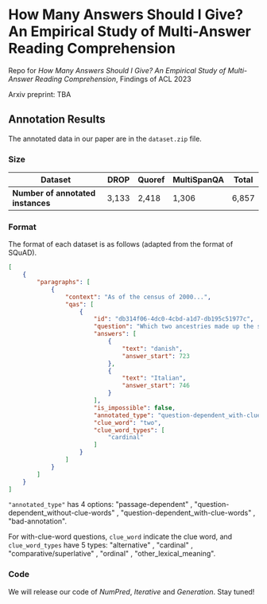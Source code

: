 # How Many Answers Should I Give? An Empirical Study of Multi-Answer Reading Comprehension
Repo for *How Many Answers Should I Give? An Empirical Study of Multi-Answer Reading Comprehension*, Findings of ACL 2023

Arxiv preprint: TBA

## Annotation Results
The annotated data in our paper are in the `dataset.zip` file.
### Size

| Dataset | DROP | Quoref | MultiSpanQA | Total |
| --- | --- | --- | --- | --- |
| **Number of annotated instances** | 3,133 | 2,418 | 1,306 | 6,857 |

### Format

The format of each dataset is as follows (adapted from the format of SQuAD).

```json
[
    {
        "paragraphs": [
            {
                "context": "As of the census of 2000...",
                "qas": [
                    {
                        "id": "db314f06-4dc0-4cbd-a1d7-db195c51977c",
                        "question": "Which two ancestries made up the same percentage of the population?",
                        "answers": [
                            {
                                "text": "danish",
                                "answer_start": 723
                            },
                            {
                                "text": "Italian",
                                "answer_start": 746
                            }
                        ],
                        "is_impossible": false,
                        "annotated_type": "question-dependent_with-clue-words",
                        "clue_word": "two",
                        "clue_word_types": [
                            "cardinal"
                        ]
                    }
                ]
            }
        ]
    }
]
```

`"annotated_type"` has 4 options: "passage-dependent" , "question-dependent_without-clue-words" , "question-dependent_with-clue-words" , "bad-annotation".

For with-clue-word questions, `clue_word` indicate the clue word, and `clue_word_types` have 5 types: "alternative" , "cardinal" , "comparative/superlative" , "ordinal" , "other_lexical_meaning".

### Code
We will release our code of *NumPred*, *Iterative* and *Generation*. Stay tuned!
